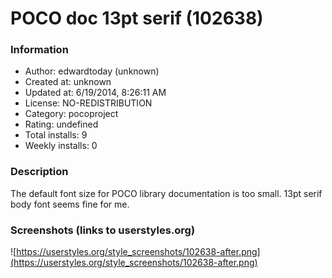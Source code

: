 # POCO doc 13pt serif (102638)

### Information
- Author: edwardtoday (unknown)
- Created at: unknown
- Updated at: 6/19/2014, 8:26:11 AM
- License: NO-REDISTRIBUTION
- Category: pocoproject
- Rating: undefined
- Total installs: 9
- Weekly installs: 0


### Description
The default font size for POCO library documentation is too small.
13pt serif body font seems fine for me.


### Screenshots (links to userstyles.org)
![https://userstyles.org/style_screenshots/102638-after.png](https://userstyles.org/style_screenshots/102638-after.png)


